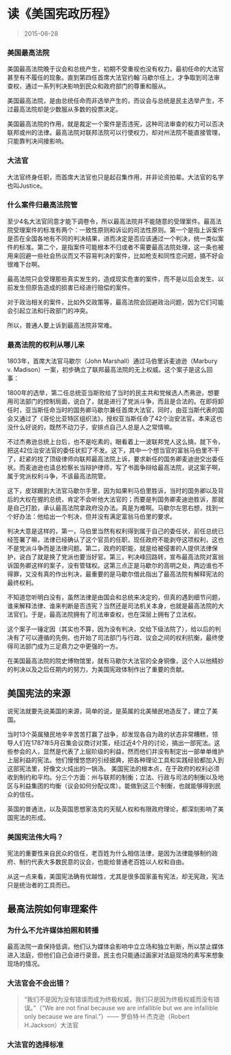 # 读《美国宪政历程》

> 2015-06-28

### 美国最高法院

美国最高法院晚于议会和总统产生，初期不受重视也没有权力，最初任命的大法官甚至有不履任的现象。直到第四任首席大法官约翰`马歇尔任上，才争取到司法审查权，通过一系列判决影响到民众和政府部门的尊重和服从。

美国最高法院，是由总统任命而非选举产生的，而议会与总统是民主选举产生，不过最高法院却是少数服从多数的投票决定。

美国最高法院的作用，就是裁定一个案件是否违宪，这种司法审查的权力可以否决联邦或州的法律。最高法院对联邦法院可以行使权力，却对州法院不能直接管理，只能靠判决间接影响。

### 大法官

大法官终身任职，而首席大法官也只是起召集作用，并非论资拍辈。大法官的名字也叫Justice。

### 什么案件归最高法院管

至少4名大法官同意才能下调卷令，所以最高法院并不能随意的受理案件。最高法院受理案件的标准有两个：一致性原则和诉讼的司法性原则。第一个是指上诉案件是否在全国各地有不同的判决结果，进而决定是否应该通过一个判决，统一类似案件的标准。第二个，是指案件可能根本不归或者不需要最高法院处理，这一条也被用来回避一些社会热议而又不容易判决的案件，比如枪支和同性恋问题，搞不好会很难下台啊。

最高法院只会受理那些真实发生的，造成现实危害的案件，而不是以后会发生、以前发生但原告造成的损害已经进行赔偿的案件。

对于政治相关的案件，比如外交政策等，最高法院会回避政治问题，因为它们可能会引起立法和行政部门的冲突。

所以，普通人要上诉到最高法院非常难。

### 最高法院的权利从哪儿来

1803年，首席大法官马歇尔（John Marshall）通过马伯里诉麦迪逊（Marbury v. Madison）一案，初步确立了联邦最高法院的无上权威。这个案子是这么回事：

1800年的选举，第二任总统亚当斯败给了当时的民主共和党候选人杰弗逊，想要用司法部门的控制局面，说白了，就是进行了党派斗争，而且是合法的。在即将卸任时，亚当斯任命当时的国务卿马歇尔兼任首席大法官，同时，由亚当斯代表的国会又通过了《哥伦比亚特区组织法》，授权亚当斯任命了42个治安法官。本来这也没什么好说的，既然不动刀子，安排点自己人总是人之常情嘛。

不过杰弗逊总统上台后，也不是吃素的，眼看着上一波联邦党人这么搞，就下令，把这42位治安法官的委任状扣了不发。这下，其中一个想当官的富翁马伯里不干了，赶紧的找了顶级律师向联邦最高法院上诉，要求新任的国务卿麦迪逊交出委任状。而麦迪逊也请总检察长当辩护律师，写了书面争辩给最高法院，说这案子啊，属于党派权利斗争，不该最高法院管。

这下，皮球踢到大法官马歇尔手里，因为如果判马伯里胜诉，当时的国务卿以及背后的大权在握的总统，肯定不会听他大法官的；而要是判国务卿麦迪逊胜诉，那就是自己打脸，承认最高法院拿政府没办法。真是为难啊。马歇尔左思右想，找到一个好办法：他给出一个判决，但并没有满足富翁马伯里的要求。

判决大意是这样的，第一，马伯里当然有权利得到属于自己的委任状，前任总统已经签署了嘛，法律已经确认了这个官员的任职，现任政府不能剥夺这项权利，这也不是党派斗争而是法律问题。第二，政府的职能，就是给被侵害的人提供法律保护，说白了就是换了党派也要当好官。第三，判决峰回路转，宣布最高法院对富翁诉国务卿这样的案子，没有管辖权。这第三点正是马歇尔的高明之处，两边谁也不得罪，又没有真的作出判决，最重要的是马歇尔借此指出了最高法院有解释宪法的最终权利。

不知道您听明白没有，虽然法律是由国会和总统来决定的，但真的遇到细节问题，谁来解释法律、谁来判断是否违宪？当然还是司法机关本身，也就是最高法院的大法官们。于是，最高法院拥有了司法审查权，也在深层上拥有了立法权。

这个案子一锤定因（其实也不算，因为没有判决，交给下级法院了），给以后的判决有了可以遵循的先例，也开始了司法部门与行政、议会之间的权利抗衡，最终使得司法部门成为三足鼎力之中更强的一方。

在美国最高法院的院史博物馆里，就有马歇尔大法官的全身铜像，这个人以他精妙的判决以及之后任期内的努力，为美国宪政体制作出了重要的贡献。


## 美国宪法的来源

说宪法就要先说美国的来源，简单的说，是英属的北美殖民地造反了，建立了美国。

当时13个英属殖民地辛辛苦苦打赢了战争，却发现各自为政的状态非常糟糕，领导人们在1787年5月召集会议商讨对策，经过近4个月的讨论，搞出一部宪法。这些参会的人，显然是代表了上层阶级的利益，然而他们并没有制定出一部单单维护上层利益的宪法。他们慢慢悠悠的引经据典，把各种理论工具和实践经验都加入到这部宪法里，好像文火炖出的一锅汤。
 美国宪法的根本点，在于政府的权利必须收到制约和平均。分三个方面：州与联邦的制衡；立法、行政与司法的制衡以及地区与利益集团的均衡（议会如何分配议席）。能做到这三个制衡，也就能够得到民众的信任。

英国的普通法，以及英国思想家洛克的天赋人权和有限政府理论，都深刻影响了美国宪法的形成。

### 美国宪法伟大吗？

宪法的重要性来自民众的信任，老百姓为什么相信法律，是因为法律能够制约政府、制约代表大多数民意的议会，也能给普通老百姓以人权和自由。

从这一点来看，美国宪法确有优越性，尤其是很多国家虽有宪法，却无宪政，宪法只是统治者的工具而已。


## 最高法院如何审理案件

### 为什么不允许媒体拍照和转播

最高法院一直保持低调，他们认为媒体会影响中立立场和独立判断，所以禁止媒体进入法庭，但他们自己会进行录音。民主也只能通过画家对法庭现场的素写来想象现场的情况。

### 大法官会不会出错？

> “我们不是因为没有错误而成为终极权威，我们只是因为终极权威而没有错误。”（“We are not final because we are infallible but we are infallible only because we are final.”）—— 罗伯特·H·杰克逊（Robert H.Jackson）大法官

### 大法官的选择标准

